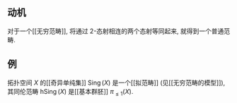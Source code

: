 
## 动机

对于一个[[无穷范畴]], 将通过 $2$-态射相连的两个态射等同起来, 就得到一个普通范畴.

## 例

拓扑空间 $X$ 的[[奇异单纯集]] $\operatorname{Sing}(X)$ 是一个[[拟范畴]] (见[[无穷范畴的模型]]), 其同伦范畴 $\operatorname{hSing}(X)$ 是[[基本群胚]] $\pi_{\leq 1}(X)$.